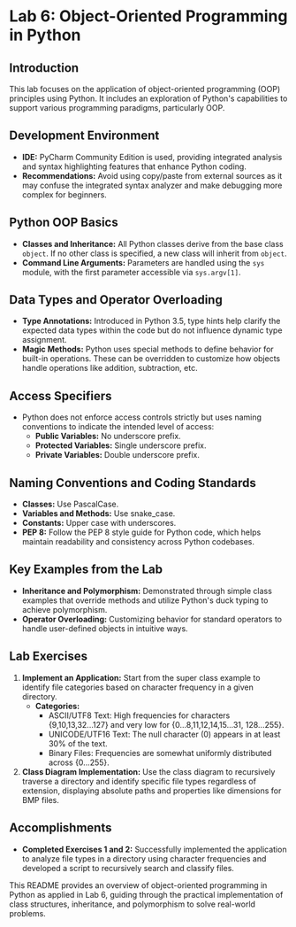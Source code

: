 
# Lab 6: Object-Oriented Programming in Python

## Introduction
This lab focuses on the application of object-oriented programming (OOP) principles using Python. It includes an exploration of Python's capabilities to support various programming paradigms, particularly OOP.

## Development Environment
- **IDE:** PyCharm Community Edition is used, providing integrated analysis and syntax highlighting features that enhance Python coding.
- **Recommendations:** Avoid using copy/paste from external sources as it may confuse the integrated syntax analyzer and make debugging more complex for beginners.

## Python OOP Basics
- **Classes and Inheritance:** All Python classes derive from the base class `object`. If no other class is specified, a new class will inherit from `object`.
- **Command Line Arguments:** Parameters are handled using the `sys` module, with the first parameter accessible via `sys.argv[1]`.

## Data Types and Operator Overloading
- **Type Annotations:** Introduced in Python 3.5, type hints help clarify the expected data types within the code but do not influence dynamic type assignment.
- **Magic Methods:** Python uses special methods to define behavior for built-in operations. These can be overridden to customize how objects handle operations like addition, subtraction, etc.

## Access Specifiers
- Python does not enforce access controls strictly but uses naming conventions to indicate the intended level of access:
  - **Public Variables:** No underscore prefix.
  - **Protected Variables:** Single underscore prefix.
  - **Private Variables:** Double underscore prefix.

## Naming Conventions and Coding Standards
- **Classes:** Use PascalCase.
- **Variables and Methods:** Use snake_case.
- **Constants:** Upper case with underscores.
- **PEP 8:** Follow the PEP 8 style guide for Python code, which helps maintain readability and consistency across Python codebases.

## Key Examples from the Lab
- **Inheritance and Polymorphism:** Demonstrated through simple class examples that override methods and utilize Python's duck typing to achieve polymorphism.
- **Operator Overloading:** Customizing behavior for standard operators to handle user-defined objects in intuitive ways.

## Lab Exercises
1. **Implement an Application:** Start from the super class example to identify file categories based on character frequency in a given directory.
   - **Categories:**
     - ASCII/UTF8 Text: High frequencies for characters {9,10,13,32...127} and very low for {0...8,11,12,14,15...31, 128...255}.
     - UNICODE/UTF16 Text: The null character (0) appears in at least 30% of the text.
     - Binary Files: Frequencies are somewhat uniformly distributed across {0...255}.
2. **Class Diagram Implementation:** Use the class diagram to recursively traverse a directory and identify specific file types regardless of extension, displaying absolute paths and properties like dimensions for BMP files.

## Accomplishments
- **Completed Exercises 1 and 2:** Successfully implemented the application to analyze file types in a directory using character frequencies and developed a script to recursively search and classify files.

This README provides an overview of object-oriented programming in Python as applied in Lab 6, guiding through the practical implementation of class structures, inheritance, and polymorphism to solve real-world problems.
